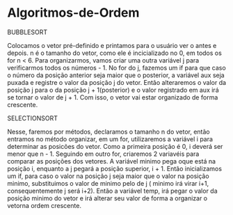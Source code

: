 # Algoritmos-de-Ordem
BUBBLESORT

Colocamos o vetor pré-definido e printamos para o usuário ver o antes e depois. n é o tamanho do vetor, como ele é incicializado no 0, em todos os for n < 6. 
Para organizarmos, vamos criar uma outra variável j para verificarmos todos os números - 1. 
No for do j, fazemos um if para que caso o número da posição anterior seja maior que o posterior, a variável aux seja puxada e registre o valor da posição j do vetor.
Então alteraremos o valor da posição j para o da posição j + 1(posterior) e o valor registrado em aux irá se tornar o valor de j + 1.
Com isso, o vetor vai estar organizado de forma crescente.

SELECTIONSORT

Nesse, faremos por métodos, declaramos o tamanho n do vetor, então entramos no método organizar, em um for, utilizaremos a variável i para determinar as posicões do vetor.
Como a primeira posição é 0, i deverá ser menor que n - 1. Seguindo em outro for, criaremos 2 variavéis para comparar as posições dos vetores. A variável minimo pega oque
está na posição i, enquanto a j pegará a posição superior, i + 1. Então inicializamos um if, para caso o valor na posição j seja maior que o valor na posição minimo,
substituimos o valor de minimo pelo de j ( minimo irá virar i+1, consequentemente j será i+2). Então a variável temp, irá pegar o valor da posição minimo do vetor e irá
alterar seu valor de forma a organizar o vetorna ordem crescente.
